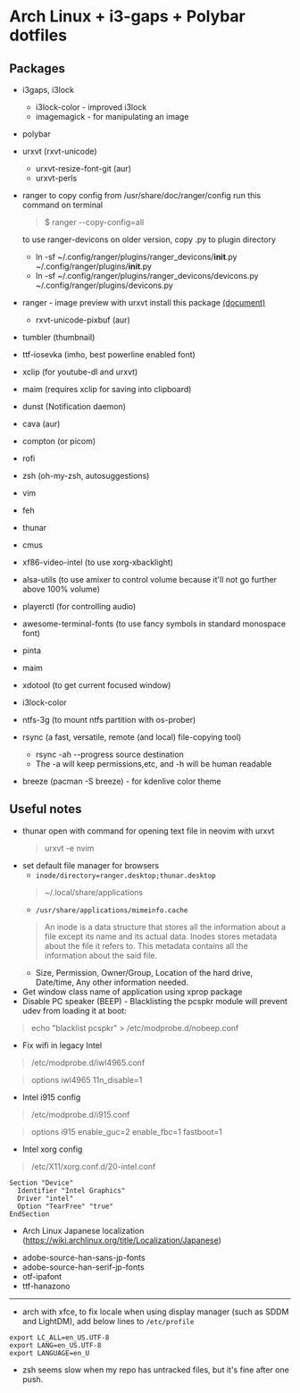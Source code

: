 # Arch Linux + i3-gaps + Polybar dotfiles
## Packages
* i3gaps, i3lock
   * i3lock-color - improved i3lock
   * imagemagick - for manipulating an image
* polybar
* urxvt (rxvt-unicode)
  * urxvt-resize-font-git (aur)
  * urxvt-perls
* ranger
  to copy config from /usr/share/doc/ranger/config run this command on terminal
  > $ ranger --copy-config=all 
  
  to use ranger-devicons on older version, copy .py to plugin directory
  - ln -sf ~/.config/ranger/plugins/ranger_devicons/__init__.py ~/.config/ranger/plugins/__init__.py
  - ln -sf ~/.config/ranger/plugins/ranger_devicons/devicons.py ~/.config/ranger/plugins/devicons.py
  
* ranger - image preview with urxvt install this package [(document)](https://github.com/ranger/ranger/wiki/Image-Previews#with-urxvt)
  * rxvt-unicode-pixbuf (aur)
* tumbler (thumbnail)
* ttf-iosevka (imho, best powerline enabled font)
* xclip (for youtube-dl and urxvt)
* maim (requires xclip for saving into clipboard)
* dunst (Notification daemon)
* cava (aur)
* compton (or picom)
* rofi
* zsh (oh-my-zsh, autosuggestions)
* vim
* feh
* thunar
* cmus
* xf86-video-intel (to use xorg-xbacklight)
* alsa-utils (to use amixer to control volume because it'll not go further above 100% volume)
* playerctl (for controlling audio)
* awesome-terminal-fonts (to use fancy symbols in standard monospace font)
* pinta
* maim
* xdotool (to get current focused window)
* i3lock-color
* ntfs-3g (to mount ntfs partition with os-prober)
* rsync (a fast, versatile, remote (and local) file-copying tool)
  * rsync -ah --progress source destination
  * The -a will keep permissions,etc, and -h will be human readable
* breeze (pacman -S breeze) - for kdenlive color theme 

## Useful notes
* thunar open with command for opening text file in neovim with urxvt
  > urxvt -e nvim 
* set default file manager for browsers 
  - `inode/directory=ranger.desktop;thunar.desktop`
  > ~/.local/share/applications
  * `/usr/share/applications/mimeinfo.cache`
  > An inode is a data structure that stores all the information about a file except its name and its actual data.
  > Inodes stores metadata about the file it refers to. This metadata contains all the information about the said file.
  - Size, Permission, Owner/Group, Location of the hard drive, Date/time, Any other information needed.
* Get window class name of application using xprop package
* Disable PC speaker (BEEP) - Blacklisting the pcspkr module will prevent udev from loading it at boot:
> echo "blacklist pcspkr" > /etc/modprobe.d/nobeep.conf
* Fix wifi in legacy Intel 
> /etc/modprobe.d/iwl4965.conf 

> options iwl4965 11n_disable=1
* Intel i915 config 
> /etc/modprobe.d/i915.conf 

> options i915 enable_guc=2 enable_fbc=1 fastboot=1 
* Intel xorg config 

> /etc/X11/xorg.conf.d/20-intel.conf 
```
Section "Device"
  Identifier "Intel Graphics"
  Driver "intel"
  Option "TearFree" "true"
EndSection
```
* Arch Linux Japanese localization (https://wiki.archlinux.org/title/Localization/Japanese) 
- adobe-source-han-sans-jp-fonts 
- adobe-source-han-serif-jp-fonts 
- otf-ipafont 
- ttf-hanazono 

---

* arch with xfce, to fix locale when using display manager (such as SDDM and LightDM), add below lines to `/etc/profile`

```
export LC_ALL=en_US.UTF-8
export LANG=en_US.UTF-8                                                         
export LANGUAGE=en_U
```
* zsh seems slow when my repo has untracked files, but it's fine after one push. 
